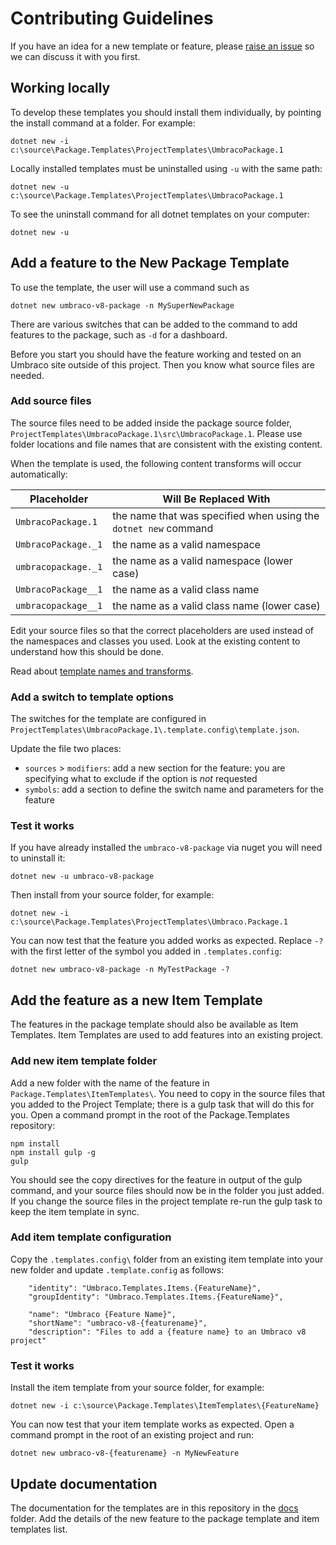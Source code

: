 # Contributing Guidelines

If you have an idea for a new template or feature, please [raise an issue](./issues) so we can discuss it with you first.

## Working locally 
To develop these templates you should install them individually, by pointing the install command at a folder. For example: 
```
dotnet new -i c:\source\Package.Templates\ProjectTemplates\UmbracoPackage.1
```

Locally installed templates must be uninstalled using `-u` with the same path:
```
dotnet new -u c:\source\Package.Templates\ProjectTemplates\UmbracoPackage.1
```

To see the uninstall command for all dotnet templates on your computer:
```
dotnet new -u
```

## Add a feature to the New Package Template

To use the template, the user will use a command such as
```
dotnet new umbraco-v8-package -n MySuperNewPackage
```
There are various switches that can be added to the command to add features to the package, such as `-d` for a dashboard. 

Before you start you should have the feature working and tested on an Umbraco site outside of this project. Then you know what source files are needed.

### Add source files

The source files need to be added inside the package source folder, `ProjectTemplates\UmbracoPackage.1\src\UmbracoPackage.1`. 
Please use folder locations and file names that are consistent with the existing content.

When the template is used, the following content transforms will occur automatically:

| Placeholder  | Will Be Replaced With |
| ------------ | --------------------- |
| `UmbracoPackage.1`  | the name that was specified when using the `dotnet new` command |
| `UmbracoPackage._1` | the name as a valid namespace |
| `umbracopackage._1` | the name as a valid namespace (lower case) |
| `UmbracoPackage__1` | the name as a valid class name |
| `umbracopackage__1` | the name as a valid class name (lower case) |

Edit your source files so that the correct placeholders are used instead of the namespaces and classes you used. 
Look at the existing content to understand how this should be done.

Read about [template names and transforms](https://github.com/dotnet/templating/wiki/Naming-and-default-value-forms).

### Add a switch to template options

The switches for the template are configured in `ProjectTemplates\UmbracoPackage.1\.template.config\template.json`.

Update the file two places:

- `sources` > `modifiers`: add a new section for the feature: you are specifying what to exclude if the option is *not* requested
- `symbols`: add a section to define the switch name and parameters for the feature

### Test it works

If you have already installed the `umbraco-v8-package` via nuget you will need to uninstall it:

```
dotnet new -u umbraco-v8-package
```

Then install from your source folder, for example:

```
dotnet new -i c:\source\Package.Templates\ProjectTemplates\Umbraco.Package.1
```

You can now test that the feature you added works as expected. Replace `-?` with the first letter of the symbol you added in `.templates.config`:

``` 
dotnet new umbraco-v8-package -n MyTestPackage -?
```

## Add the feature as a new Item Template

The features in the package template should also be available as Item Templates. Item Templates are used to add features into an existing project.

### Add new item template folder

Add a new folder with the name of the feature in `Package.Templates\ItemTemplates\`. 
You need to copy in the source files that you added to the Project Template; there is a gulp task that will do this for you. 
Open a command prompt in the root of the Package.Templates repository:
```
npm install
npm install gulp -g
gulp
```

You should see the copy directives for the feature in output of the gulp command, and your source files should now be in the folder you just added. If you change the source files in the project template re-run the gulp task to keep the item template in sync.

### Add item template configuration

Copy the `.templates.config\` folder from an existing item template into your new folder and update `.template.config` as follows:

```
    "identity": "Umbraco.Templates.Items.{FeatureName}",
    "groupIdentity": "Umbraco.Templates.Items.{FeatureName}",

    "name": "Umbraco {Feature Name}",
    "shortName": "umbraco-v8-{featurename}",
    "description": "Files to add a {feature name} to an Umbraco v8 project"
```

### Test it works

Install the item template from your source folder, for example:

```
dotnet new -i c:\source\Package.Templates\ItemTemplates\{FeatureName}
```

You can now test that your item template works as expected. Open a command prompt in the root of an existing project and run:

``` 
dotnet new umbraco-v8-{featurename} -n MyNewFeature
```

## Update documentation

The documentation for the templates are in this repository in the [docs](./docs) folder. Add the details of the new feature to the package template and item templates list.
